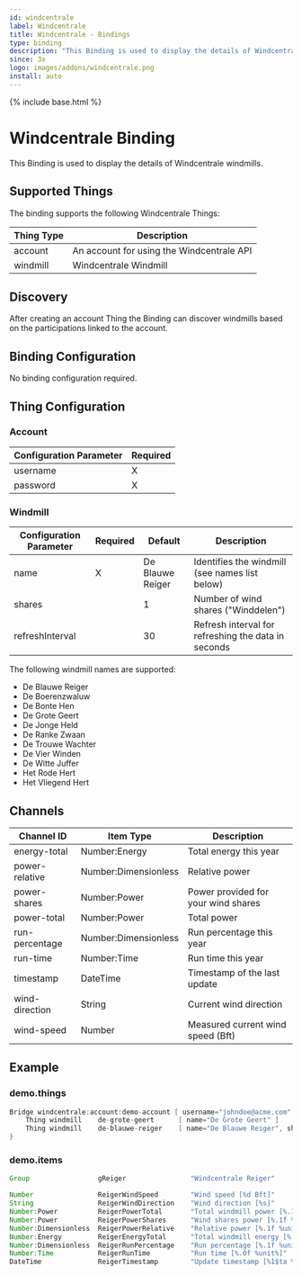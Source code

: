 ```yaml
---
id: windcentrale
label: Windcentrale
title: Windcentrale - Bindings
type: binding
description: "This Binding is used to display the details of Windcentrale windmills."
since: 3x
logo: images/addons/windcentrale.png
install: auto
---
```


<!-- Attention authors: Do not edit directly. Please add your changes to the appropriate source repository -->

{% include base.html %}

<AddonLogo />

# Windcentrale Binding

This Binding is used to display the details of Windcentrale windmills.

## Supported Things

The binding supports the following Windcentrale Things:

| Thing Type | Description                               |
|------------|-------------------------------------------|
| account    | An account for using the Windcentrale API |
| windmill   | Windcentrale Windmill                     |

## Discovery

After creating an account Thing the Binding can discover windmills based on the participations linked to the account.

## Binding Configuration

No binding configuration required.

## Thing Configuration

### Account

| Configuration Parameter | Required |
|-------------------------|----------|
| username                | X        |
| password                | X        |

### Windmill

| Configuration Parameter | Required | Default          | Description                                         |
|-------------------------|----------|------------------|-----------------------------------------------------|
| name                    | X        | De Blauwe Reiger | Identifies the windmill (see names list below)      |
| shares                  |          | 1                | Number of wind shares ("Winddelen")                 |
| refreshInterval         |          | 30               | Refresh interval for refreshing the data in seconds |

The following windmill names are supported:

- De Blauwe Reiger
- De Boerenzwaluw
- De Bonte Hen
- De Grote Geert
- De Jonge Held
- De Ranke Zwaan
- De Trouwe Wachter
- De Vier Winden
- De Witte Juffer
- Het Rode Hert
- Het Vliegend Hert

## Channels

| Channel ID     | Item Type            | Description                         |
|----------------|----------------------|-------------------------------------|
| energy-total   | Number:Energy        | Total energy this year              |
| power-relative | Number:Dimensionless | Relative power                      |
| power-shares   | Number:Power         | Power provided for your wind shares |
| power-total    | Number:Power         | Total power                         |
| run-percentage | Number:Dimensionless | Run percentage this year            |
| run-time       | Number:Time          | Run time this year                  |
| timestamp      | DateTime             | Timestamp of the last update        |
| wind-direction | String               | Current wind direction              |
| wind-speed     | Number               | Measured current wind speed (Bft)   |

## Example

### demo.things

```java
Bridge windcentrale:account:demo-account [ username="johndoe@acme.com", password="Mf!BU45LTF6X2Cf36zxt" ] {
    Thing windmill    de-grote-geert      [ name="De Grote Geert" ]
    Thing windmill    de-blauwe-reiger    [ name="De Blauwe Reiger", shares=3, refreshInterval=60 ]
}
```

### demo.items

```java
Group                 gReiger                "Windcentrale Reiger"

Number                ReigerWindSpeed        "Wind speed [%d Bft]"                  (gReiger) { channel="windcentrale:windmill:demo-account:de-blauwe-reiger:wind-speed" }
String                ReigerWindDirection    "Wind direction [%s]"                  (gReiger) { channel="windcentrale:windmill:demo-account:de-blauwe-reiger:wind-direction" }
Number:Power          ReigerPowerTotal       "Total windmill power [%.1f %unit%]"   (gReiger) { channel="windcentrale:windmill:demo-account:de-blauwe-reiger:power-total" }
Number:Power          ReigerPowerShares      "Wind shares power [%.1f %unit%]"      (gReiger) { channel="windcentrale:windmill:demo-account:de-blauwe-reiger:power-shares" }
Number:Dimensionless  ReigerPowerRelative    "Relative power [%.1f %unit%]"         (gReiger) { channel="windcentrale:windmill:demo-account:de-blauwe-reiger:power-relative" }
Number:Energy         ReigerEnergyTotal      "Total windmill energy [%.0f %unit%]"  (gReiger) { channel="windcentrale:windmill:demo-account:de-blauwe-reiger:energy-total" }
Number:Dimensionless  ReigerRunPercentage    "Run percentage [%.1f %unit%]"         (gReiger) { channel="windcentrale:windmill:demo-account:de-blauwe-reiger:run-percentage" }
Number:Time           ReigerRunTime          "Run time [%.0f %unit%]"               (gReiger) { channel="windcentrale:windmill:demo-account:de-blauwe-reiger:run-time" }
DateTime              ReigerTimestamp        "Update timestamp [%1$ta %1$tR]"       (gReiger) { channel="windcentrale:windmill:demo-account:de-blauwe-reiger:timestamp" }
```
